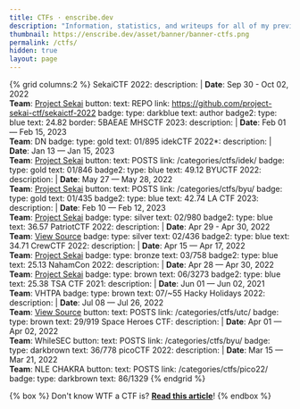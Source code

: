 ```yaml
---
title: CTFs · enscribe.dev
description: "Information, statistics, and writeups for all of my previous cybersecurity Capture the Flag (CTF) competitions."
thumbnail: https://enscribe.dev/asset/banner/banner-ctfs.png
permalink: /ctfs/
hidden: true
layout: page
---
```


{% grid columns:2 %}
<i class="fa-solid fa-music"></i> SekaiCTF 2022:
    description: |
        **Date**: Sep 30 - Oct 02, 2022  
        **Team**: [<i class="fa-solid fa-music"></i> Project Sekai](https://sekai.team/)
    button:
        text: REPO
        link: https://github.com/project-sekai-ctf/sekaictf-2022
    badge:
        type: darkblue
        text: <i class="fa-solid fa-pen-nib"></i> author
    badge2:
        type: blue
        text: <i class="fa-solid fa-flag"></i> 24.82
    border: 5BAEAE
<i class="fa-solid fa-crow"></i> MHSCTF 2023:
    description: |
        **Date**: Feb 01 — Feb 15, 2023  
        **Team**: DN
    badge:
        type: gold
        text: <i class="fa-solid fa-ranking-star"></i> 01/895
<i class="fa-solid fa-face-meh"></i> idekCTF 2022*:
    description: |
        **Date**: Jan 13 — Jan 15, 2023  
        **Team**: [<i class="fa-solid fa-music"></i> Project Sekai](https://sekai.team/)
    button:
        text: POSTS
        link: /categories/ctfs/idek/
    badge:
        type: gold
        text: <i class="fa-solid fa-ranking-star"></i> 01/846
    badge2:
        type: blue
        text: <i class="fa-solid fa-flag"></i> 49.12
<i class="fa-solid fa-shield-cat"></i> BYUCTF 2022:
    description: |
        **Date**: May 27 — May 28, 2022  
        **Team**: [<i class="fa-solid fa-music"></i> Project Sekai](https://sekai.team/)
    button:
        text: POSTS
        link: /categories/ctfs/byu/
    badge:
        type: gold
        text: <i class="fa-solid fa-ranking-star"></i> 01/435
    badge2:
        type: blue
        text: <i class="fa-solid fa-flag"></i> 42.74
<i class="fa-solid fa-school"></i> LA CTF 2023:
    description: |
        **Date**: Feb 10 — Feb 12, 2023  
        **Team**: [<i class="fa-solid fa-music"></i> Project Sekai](https://sekai.team/)
    badge:
        type: silver
        text: <i class="fa-solid fa-ranking-star"></i> 02/980
    badge2:
        type: blue
        text: <i class="fa-solid fa-flag"></i> 36.57
<i class="fa-solid fa-flag-usa"></i> PatriotCTF 2022:
    description: |
        **Date**: Apr 29 - Apr 30, 2022  
        **Team**: [<i class="fa-solid fa-file-code"></i> View Source](https://ctftime.org/team/175828)
    badge:
        type: silver
        text: <i class="fa-solid fa-ranking-star"></i> 02/436
    badge2:
        type: blue
        text: <i class="fa-solid fa-flag"></i> 34.71
<i class="fa-solid fa-people-group"></i> CrewCTF 2022:
    description: |
        **Date**: Apr 15 — Apr 17, 2022  
        **Team**: [<i class="fa-solid fa-music"></i> Project Sekai](https://sekai.team/)
    badge:
        type: bronze
        text: <i class="fa-solid fa-ranking-star"></i> 03/758
    badge2:
        type: blue
        text: <i class="fa-solid fa-flag"></i> 25.13
<i class="fa-solid fa-shield-halved"></i> NahamCon 2022:
    description: |
        **Date**: Apr 28 — Apr 30, 2022  
        **Team**: [<i class="fa-solid fa-music"></i> Project Sekai](https://sekai.team/)
    badge:
        type: brown
        text: <i class="fa-solid fa-ranking-star"></i> 06/3273
    badge2:
        type: blue
        text: <i class="fa-solid fa-flag"></i> 25.38
<i class="fa-solid fa-microchip"></i> TSA CTF 2021:
    description: |
        <b>Date</b>: Jun 01 — Jun 02, 2021<br>
        <b>Team</b>: VHTPA
    badge:
        type: brown
        text: <i class="fa-solid fa-ranking-star"></i> 07/~55
<i class="fa-solid fa-laptop-code"></i> Hacky Holidays 2022:
    description: |
        <b>Date</b>: Jul 08 — Jul 26, 2022<br>
        <b>Team</b>: [<i class="fa-solid fa-file-code"></i> View Source](https://ctftime.org/team/175828)
    button:
        text: POSTS
        link: /categories/ctfs/utc/
    badge:
        type: brown
        text: <i class="fa-solid fa-ranking-star"></i> 29/919
<i class="fa-solid fa-user-astronaut"></i> Space Heroes CTF:
    description: |
        <b>Date</b>: Apr 01 — Apr 02, 2022<br>
        <b>Team</b>: WhileSEC
    button:
        text: POSTS
        link: /categories/ctfs/byu/
    badge:
        type: darkbrown
        text: <i class="fa-solid fa-ranking-star"></i> 36/778
<i class="fa-solid fa-graduation-cap"></i> picoCTF 2022:
    description: |
        <b>Date</b>: Mar 15 — Mar 21, 2022<br>
        <b>Team</b>: NLE CHAKRA
    button:
        text: POSTS
        link: /categories/ctfs/pico22/
    badge:
        type: darkbrown
        text: <i class="fa-solid fa-ranking-star"></i> 86/1329
{% endgrid %}

{% box %}
Don't know WTF a CTF is? [**Read this article**](/blog/wtf-is-a-ctf/)!
{% endbox %}